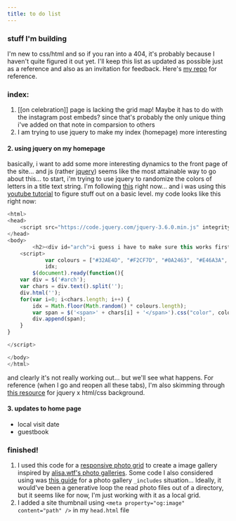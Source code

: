 ```yaml
---
title: to do list
---
```

### stuff I'm building
I'm new to css/html and so if you ran into a 404, it's probably because I haven't quite figured it out yet.
I'll keep this list as updated as possible just as a reference and also as an invitation for feedback.
Here's [my repo](https://github.com/geminiworms/geminiworms.github.io) for reference.

### index:
1. [[on celebration]] page is lacking the grid map! Maybe it has to do with the instagram post embeds? since that's probably the only unique thing i've added on that note in comparsion to others 
2. I am trying to use jquery to make my index (homepage) more interesting

#### 2. using jquery on my homepage
basically, i want to add some more interesting dynamics to the front page of the site... and js (rather [jquery](https://releases.jquery.com/)) seems like the most attainable way to go about this... to start, i'm trying to use jquery to randomize the colors of letters in a title text string. I'm following [this](https://stackoverflow.com/questions/20228961/how-to-make-each-letter-in-text-a-different-random-color-in-javascript) right now... and i was using this [youtube tutorial](https://www.youtube.com/watch?v=EwUOsRlDTLQ) to figure stuff out on a basic level. my code looks like this right now:
```js
<html>
<head>
    <script src="https://code.jquery.com/jquery-3.6.0.min.js" integrity="sha256-/xUj+3OJU5yExlq6GSYGSHk7tPXikynS7ogEvDej/m4=" crossorigin="anonymous"></script>
</head>
<body>
        <h2><div id="arch">i guess i have to make sure this works first</div></h2>
    <script>
            var colours = ["#32AE4D", "#F2CF7D", "#0A2463", "#E46A3A", "#A30000", "#1672AB", "#FFD20A"], 
            idx;
        $(document).ready(function(){
    var div = $('#arch'); 
    var chars = div.text().split('');
    div.html('');     
    for(var i=0; i<chars.length; i++) {
        idx = Math.floor(Math.random() * colours.length);
        var span = $('<span>' + chars[i] + '</span>').css("color", colours[idx])
        div.append(span);
    }
}

</script>                                

</body>
</html>
```
and clearly it's not really working out... but we'll see what happens. For reference (when I go and reopen all these tabs), I'm also skimming through [this resource](https://www.w3schools.com/js/js_htmldom.asp) for jquery x html/css background. 

#### 3. updates to home page
- local visit date
- guestbook

### finished!
1. I used this code for a [responsive photo grid](https://www.w3schools.com/howto/howto_css_image_grid_responsive.asp) to create a image gallery inspired by [alisa.wtf's photo galleries](https://alisa.wtf/plants). Some code I also considered using was [this guide](https://dmnfarrell.github.io/software/jekyll-galleries) for a photo gallery `_includes` situation... Ideally, it would've been a generative loop the read photo files out of a directory, but it seems like for now, I'm just working with it as a local grid.
2. I added a site thumbnail using `<meta property="og:image" content="path" />` in my `head.html` file
